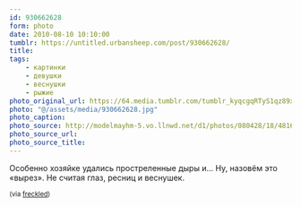 ```yaml
---
id: 930662628
form: photo
date: 2010-08-10 10:10:00
tumblr: https://untitled.urbansheep.com/post/930662628/
title:
tags:
    - картинки
    - девушки
    - веснушки
    - рыжие
photo_original_url: https://64.media.tumblr.com/tumblr_kyqcgqRTyS1qz89xho1_640.jpg
photo: "@/assets/media/930662628.jpg"
photo_caption:
photo_source: http://modelmayhm-5.vo.llnwd.net/d1/photos/080428/18/48164e8bdec2c.jpg
photo_source_url:
photo_source_title:
---
```


<p>Особенно хозяйке удались простреленные дыры и… Ну, назовём это «вырез». Не считая глаз, ресниц и веснушек.</p>

<p><small>(via <a href="http://freckled.tumblr.com/post/424988672" class="tumblr_blog">freckled</a>)</small></p>
